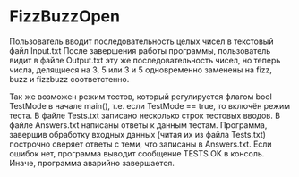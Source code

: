 # FizzBuzzOpen

Пользователь вводит последовательность целых чисел в текстовый файл Input.txt
После завершения работы программы, пользователь видит в файле Output.txt эту же последовательность чисел, но теперь числа, делящиеся на 3, 5 или 3 и 5 одновременно заменены на fizz, buzz и fizzbuzz соответстенно.

Так же возможен режим тестов, который регулируется флагом bool TestMode в начале main(), т.е. если TestMode == true, то включён режим теста. В файле Tests.txt записано несколько строк тестовых вводов. В файле Answers.txt написаны ответы к данным тестам. Программа, завершив обработку входных данных (читая их из файла Tests.txt) построчно сверяет ответы с теми, что записаны в Answers.txt. Если ошибок нет, программа выводит сообщение TESTS OK в консоль. Иначе, программа аварийно завершается.
